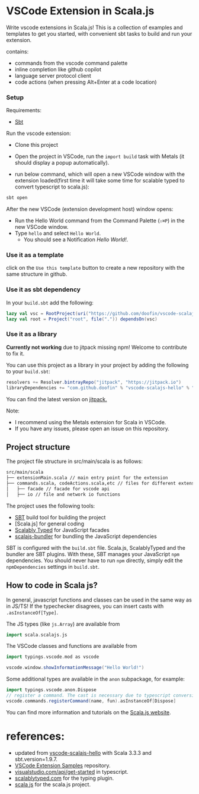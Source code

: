 # VSCode Extension in Scala.js
Write vscode extensions in Scala.js! This is a collection of examples and templates to get you started, with convenient sbt tasks to build and run your extension.

contains:
- commands from the vscode command palette
- inline completion like github copilot
- language server protocol client
- code actions (when pressing Alt+Enter at a code location)

### Setup
Requirements:
 - [Sbt](https://www.scala-sbt.org/download.html)


Run the vscode extension:
* Clone this project
* Open the project in VSCode, run the `import build` task with Metals (it should display a popup automatically).

* run below command, which will open a new VSCode window with the extension loaded(first time it will take some time for scalable typed to convert typescript to scala.js):
```bash
sbt open
```

After the new VSCode (extension development host) window opens:
* Run the Hello World command from the Command Palette (`⇧⌘P`) in the new VSCode window.
* Type `hello` and select `Hello World`.
  * You should see a Notification _Hello World!_.


### Use it as a template
click on the `Use this template` button to create a new repository with the same structure in github.

### Use it as sbt dependency
In your `build.sbt` add the following:
```scala
lazy val vsc = RootProject(uri("https://github.com/doofin/vscode-scalajs-hello.git")) 
lazy val root = Project("root", file(".")) dependsOn(vsc)
```

### Use it as a library
**Currently not working** due to jitpack missing npm! Welcome to contribute to fix it.

You can use this project as a library in your project by adding the following to your `build.sbt`:
```scala
resolvers += Resolver.bintrayRepo("jitpack", "https://jitpack.io")
libraryDependencies += "com.github.doofin" % "vscode-scalajs-hello" % "master-SNAPSHOT" // might be wrong
```

You can find the latest version on
[jitpack.](https://jitpack.io/#doofin/vscode-scalajs-hello)

Note: 
 - I recommend using the Metals extension for Scala in VSCode.
 - If you have any issues, please open an issue on this repository.

## Project structure
The project file structure in src/main/scala is as follows:
```bash
src/main/scala
├── extensionMain.scala // main entry point for the extension
├── commands.scala, codeActions.scala,etc // files for different extension features
│   ├── facade // facade for vscode api
│   ├── io // file and network io functions
```


The project uses the following tools:
* [SBT] build tool for building the project
* [Scala.js] for general coding
* [Scalably Typed] for JavaScript facades
* [scalajs-bundler] for bundling the JavaScript dependencies

SBT is configured with the `build.sbt` file. Scala.js, ScalablyTyped and the bundler are SBT plugins. With these, SBT manages your JavaScript `npm` dependencies. You should never have to run `npm` directly, simply edit the `npmDependencies` settings in `build.sbt`.

[accessible-scala]: https://marketplace.visualstudio.com/items?itemName=scala-center.accessible-scala
[helloworld-minimal-sample]: https://github.com/Microsoft/vscode-extension-samples/tree/master/helloworld-minimal-sample
[Scalably Typed]: https://github.com/ScalablyTyped/Converter
[SBT]: https://www.scala-sbt.org
[ScalaJS]: http://www.scala-js.org
[scalajs-bundler]: https://github.com/scalacenter/scalajs-bundler

## How to code in Scala js?

In general, javascript functions and classes can be used in the same way as in JS/TS!
If the typechecker disagrees, you can insert casts with `.asInstanceOf[Type]`.

The JS types (like `js.Array`) are available from
```scala
import scala.scalajs.js
```

The VSCode classes and functions are available from
```scala
import typings.vscode.mod as vscode

vscode.window.showInformationMessage("Hello World!")
```

Some additional types are available in the `anon` subpackage, for example:
```scala
import typings.vscode.anon.Dispose
// register a command. The cast is necessary due to typescript conversion limitations.
vscode.commands.registerCommand(name, fun).asInstanceOf[Dispose]
```

You can find more information and tutorials on the [Scala.js website](https://www.scala-js.org/).

# references:
 - updated from [vscode-scalajs-hello](https://github.com/pme123/vscode-scalajs-hello) with Scala 3.3.3 and sbt.version=1.9.7.
 - [VSCode Extension Samples](https://github.com/microsoft/vscode-extension-samples) repository.
 - [visualstudio.com/api/get-started](https://code.visualstudio.com/api/get-started/your-first-extension) in typescript.
 - [scalablytyped.com](https://scalablytyped.org/docs/plugin) for the typing plugin.
 - [scala js](https://www.scala-js.org/doc/project/) for the scala.js project.
